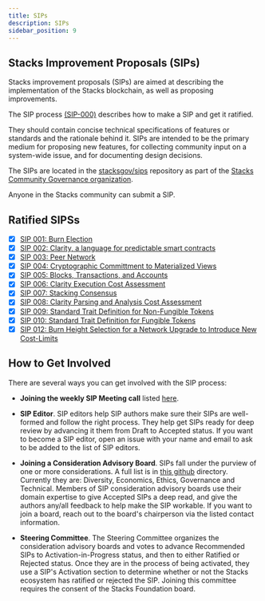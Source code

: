 ```yaml
---
title: SIPs
description: SIPs
sidebar_position: 9
---
```


## Stacks Improvement Proposals (SIPs)

Stacks improvement proposals (SIPs) are aimed at describing the implementation of the Stacks blockchain, as well as proposing improvements.

The SIP process [(SIP-000)](https://github.com/stacksgov/sips/blob/main/sips/sip-000/sip-000-stacks-improvement-proposal-process.md) describes how to make a SIP and get it ratified.

They should contain concise technical specifications of features or standards and the rationale behind it. SIPs are intended to be the primary medium for proposing new features, for collecting community input on a system-wide issue, and for documenting design decisions.

The SIPs are located in the [stacksgov/sips](https://github.com/stacksgov/sips) repository as part of the [Stacks Community Governance organization](https://github.com/stacksgov).

Anyone in the Stacks community can submit a SIP.

## Ratified SIPSs

- [x] [SIP 001: Burn Election](https://github.com/stacksgov/sips/blob/main/sips/sip-001/sip-001-burn-election.md)
- [x] [SIP 002: Clarity, a language for predictable smart contracts](https://github.com/stacksgov/sips/blob/main/sips/sip-002/sip-002-smart-contract-language.md)
- [x] [SIP 003: Peer Network](https://github.com/stacksgov/sips/blob/main/sips/sip-003/sip-003-peer-network.md)
- [x] [SIP 004: Cryptographic Committment to Materialized Views](https://github.com/stacksgov/sips/blob/main/sips/sip-004/sip-004-materialized-view.md)
- [x] [SIP 005: Blocks, Transactions, and Accounts](https://github.com/stacksgov/sips/blob/main/sips/sip-005/sip-005-blocks-and-transactions.md)
- [x] [SIP 006: Clarity Execution Cost Assessment](https://github.com/stacksgov/sips/blob/main/sips/sip-006/sip-006-runtime-cost-assessment.md)
- [x] [SIP 007: Stacking Consensus](https://github.com/stacksgov/sips/blob/main/sips/sip-007/sip-007-stacking-consensus.md)
- [x] [SIP 008: Clarity Parsing and Analysis Cost Assessment](https://github.com/stacksgov/sips/blob/main/sips/sip-008/sip-008-analysis-cost-assessment.md)
- [x] [SIP 009: Standard Trait Definition for Non-Fungible Tokens](https://github.com/stacksgov/sips/blob/main/sips/sip-009/sip-009-nft-standard.md)
- [x] [SIP 010: Standard Trait Definition for Fungible Tokens](https://github.com/stacksgov/sips/blob/main/sips/sip-010/sip-010-fungible-token-standard.md)
- [x] [SIP 012: Burn Height Selection for a Network Upgrade to Introduce New Cost-Limits](https://github.com/stacksgov/sips/blob/main/sips/sip-012/sip-012-cost-limits-network-upgrade.md)

## How to Get Involved

There are several ways you can get involved with the SIP process:

* **Joining the weekly SIP Meeting call** listed [here](https://community.stacks.org/events).

* **SIP Editor**.  SIP editors help SIP authors make sure their SIPs are well-formed and follow the right process.  They help get SIPs ready for deep review by advancing it them from Draft to Accepted status.  If you want to become a SIP editor, open an issue with your name and email to ask to be added to the list of SIP editors.

* **Joining a Consideration Advisory Board**.  SIPs fall under the purview of one or more considerations.
A full list is in [this github](https://github.com/stacksgov/sips/tree/main/considerations) directory. Currently they are: Diversity, Economics, Ethics, Governance and Technical.
Members of SIP consideration advisory boards use their domain expertise to give Accepted SIPs a deep read, and give the authors any/all feedback to help make the SIP workable. If you want to join a board, reach out to the board's chairperson via the listed contact information.

* **Steering Committee**.  The Steering Committee organizes the consideration advisory boards and votes to advance Recommended SIPs to Activation-in-Progress status, and then to either Ratified or Rejected status.
Once they are in the process of being activated, they use a SIP's Activation section to determine whether or not the Stacks ecosystem has ratified or rejected the SIP. 
Joining this committee requires the consent of the Stacks Foundation board.